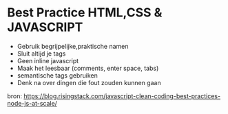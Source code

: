 # Best Practice HTML,CSS & JAVASCRIPT

* Gebruik begrijpelijke,praktische namen
* Sluit altijd je tags
* Geen inline javascript
* Maak het leesbaar (comments, enter space, tabs)
* semantische tags gebruiken
* Denk na over dingen die fout zouden kunnen gaan

bron: https://blog.risingstack.com/javascript-clean-coding-best-practices-node-js-at-scale/
